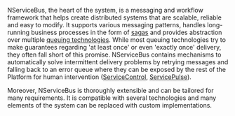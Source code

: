 NServiceBus, the heart of the system, is a messaging and workflow framework that helps create distributed systems that are scalable, reliable and easy to modify. It supports various messaging patterns, handles long-running business processes in the form of [sagas](/nservicebus/sagas) and provides abstraction over multiple [queuing technologies](/nservicebus/transports/). While most queuing technologies try to make guarantees regarding 'at least once' or even 'exactly once' delivery, they often fall short of this promise. NServiceBus contains mechanisms to automatically solve intermittent delivery problems by retrying messages and falling back to an error queue where they can be exposed by the rest of the Platform for human intervention ([ServiceControl](/servicecontrol/), [ServicePulse](/servicepulse/)).

Moreover, NServiceBus is thoroughly extensible and can be tailored for many requirements. It is compatible with several technologies and many elements of the system can be replaced with custom implementations.
